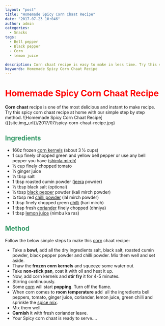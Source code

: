 ```yaml
---
layout: "post"
title: "Homemade Spicy Corn Chaat Recipe"
date: "2017-07-23 10:046"
author: admin
categories:
  - Snacks
tags:
  - Bell pepper
  - Black pepper
  - Corn
  - lemon juice

description: Corn chaat recipe is easy to make in less time. Try this spicy corn chaat recipe at home with our simple step by step method.
keywords: Homemade Spicy Corn Chaat Recipe
---
```

<h1><span style="color: #ff0000;"><strong>Homemade Spicy Corn Chaat Recipe</strong></span></h1>
<strong>Corn chaat</strong> recipe is one of the most delicious and instant to make recipe. Try this spicy corn chaat recipe at home with our simple step by step method.
![Homemade Spicy Corn Chaat Recipe]({{site.img_url}}/2017/07/spicy-corn-chaat-recipe.jpg)
<h2><span style="color: #339966;"><strong>Ingredients</strong></span></h2>
<ul>
 	<li><span style="font-weight: 400;">160z frozen <a class="zem_slink" title="Corn kernel" href="http://en.wikipedia.org/wiki/Corn_kernel" target="_blank" rel="wikipedia noopener">corn kernels</a> (about 3 ½ cups)</span></li>
 	<li><span style="font-weight: 400;">1 cup finely chopped green and yellow bell pepper or use any bell pepper you have (<a class="zem_slink" title="Bell pepper" href="http://en.wikipedia.org/wiki/Bell_pepper" target="_blank" rel="wikipedia noopener">shimla mirch</a>) </span></li>
 	<li><span style="font-weight: 400;">½ cup finely chopped tomato</span></li>
 	<li><span style="font-weight: 400;">½ ginger juice</span></li>
 	<li><span style="font-weight: 400;">½ tbsp salt</span></li>
 	<li><span style="font-weight: 400;">1 tbsp roasted cumin powder (<a class="zem_slink" title="Cumin" href="http://en.wikipedia.org/wiki/Cumin" target="_blank" rel="wikipedia noopener">jeera</a> powder)</span></li>
 	<li><span style="font-weight: 400;">½ tbsp black salt (optional)</span></li>
 	<li><span style="font-weight: 400;">¼ tbsp <a class="zem_slink" title="Black pepper" href="http://en.wikipedia.org/wiki/Black_pepper" target="_blank" rel="wikipedia noopener">black pepper</a> powder (kali mirch powder)</span></li>
 	<li><span style="font-weight: 400;">¼ tbsp red <a class="zem_slink" title="Chili powder" href="http://en.wikipedia.org/wiki/Chili_powder" target="_blank" rel="wikipedia noopener">chilli powder</a> (lal mirch powder)</span></li>
 	<li><span style="font-weight: 400;">1 tbsp finely chopped green <a class="zem_slink" title="Chili pepper" href="http://en.wikipedia.org/wiki/Chili_pepper" target="_blank" rel="wikipedia noopener">chilli</a> (hari mirch) </span></li>
 	<li><span style="font-weight: 400;">1 tbsp fresh <a class="zem_slink" title="Coriander" href="http://en.wikipedia.org/wiki/Coriander" target="_blank" rel="wikipedia noopener">coriander</a> finely chopped (dhniya)</span></li>
 	<li><span style="font-weight: 400;">1 tbsp <a class="zem_slink" title="Lemon" href="http://en.wikipedia.org/wiki/Lemon" target="_blank" rel="wikipedia noopener">lemon juice</a> (nimbu ka ras)</span></li>
</ul>
<h2><span style="color: #339966;"><strong>Method</strong></span></h2>
Follow the below simple steps to make this <a href="https://cookingteach.com/homemade-corn-with-basil-tikki/">corn</a> chaat recipe:
<script async src="//pagead2.googlesyndication.com/pagead/js/adsbygoogle.js"></script>
<!-- post -->
<ins class="adsbygoogle" style="display: block;" data-ad-client="ca-pub-8391089480493038" data-ad-slot="4079886109" data-ad-format="auto"></ins>
<script>
(adsbygoogle = window.adsbygoogle || []).push({});
</script>
<ul>
 	<li><span style="font-weight: 400;">Take a <strong>bowl</strong>, add all the dry ingredients salt, black salt, roasted cumin powder, black pepper powder and chilli powder. Mix them well and set aside.</span></li>
 	<li><span style="font-weight: 400;">Thaw the<strong> frozen</strong> <strong>corn kernels</strong> and squeeze some water out.</span></li>
 	<li><span style="font-weight: 400;">Take <strong>non-stick pan</strong>, coat it with oil and heat it up.</span></li>
 	<li><span style="font-weight: 400;">Now, add corn kernels and <strong>stir fry</strong> it for 4-5 minutes.</span></li>
 	<li><span style="font-weight: 400;">Stirring continuously.</span></li>
 	<li><span style="font-weight: 400;">Some <a class="zem_slink" title="Maize" href="http://en.wikipedia.org/wiki/Maize" target="_blank" rel="wikipedia noopener">corn</a> will start <strong>popping</strong>. Turn off the flame.</span></li>
 	<li><span style="font-weight: 400;">When corn comes to <strong>room temperature</strong> add  all the ingredients bell peppers, tomato, ginger juice, coriander, lemon juice, green chilli and sprinkle the <a class="zem_slink" title="Spice mix" href="http://en.wikipedia.org/wiki/Spice_mix" target="_blank" rel="wikipedia noopener">spice mix</a>.</span></li>
 	<li><span style="font-weight: 400;">Mix them well.</span></li>
 	<li><span style="font-weight: 400;"><strong>Garnish</strong> it with fresh coriander leave.</span></li>
 	<li><span style="font-weight: 400;">Your Spicy corn chaat is ready to serve….</span></li>
</ul>

